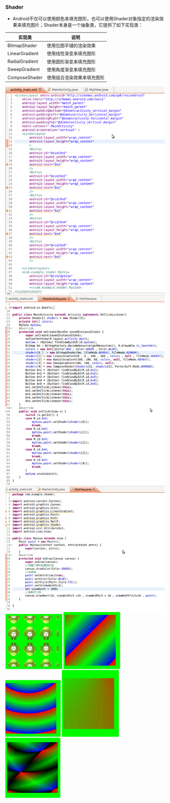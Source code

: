 ### Shader
+ Android不仅可以使用颜色来填充图形，也可以使用Shader对象指定的渲染效果来填充图片；Shader本身是一个抽象类，它提供了如下实现类：

|实现类|说明
|------|-------|
|BitmapShader|使用位图平铺的渲染效果|
|LinearGradient|使用线性渐变来填充图形|
|RadialGradient|使用圆形渐变来填充图形|
|SweepGradient|使用角度渐变来填充图形|
|ComposeShader|使用组合渲染效果来填充图形|

![image](https://github.com/ningbaoqi/View/blob/master/gif/pic1-4.jpg)
![image](https://github.com/ningbaoqi/View/blob/master/gif/pic1-5.jpg)
![image](https://github.com/ningbaoqi/View/blob/master/gif/pic1-6.jpg)
![image](https://github.com/ningbaoqi/View/blob/master/gif/pic1-7.jpg)
![image](https://github.com/ningbaoqi/View/blob/master/gif/pic1-8.jpg)
![image](https://github.com/ningbaoqi/View/blob/master/gif/pic1-9.jpg)
![image](https://github.com/ningbaoqi/View/blob/master/gif/pic1-10.jpg)
![image](https://github.com/ningbaoqi/View/blob/master/gif/pic1-11.jpg)
